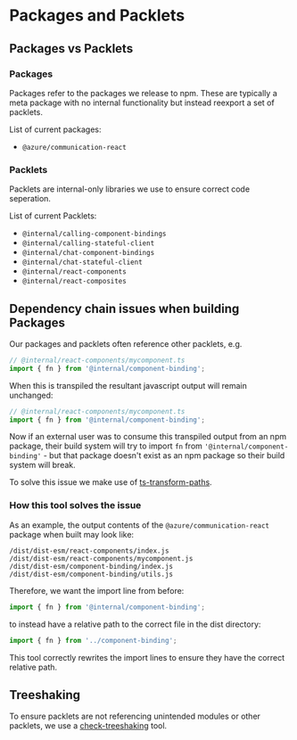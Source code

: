 # Packages and Packlets

## Packages vs Packlets

### Packages

Packages refer to the packages we release to npm. These are typically a meta package with no internal functionality but instead reexport a set of packlets.

List of current packages:
* `@azure/communication-react`

### Packlets

Packlets are internal-only libraries we use to ensure correct code seperation.

List of current Packlets:

* `@internal/calling-component-bindings`
* `@internal/calling-stateful-client`
* `@internal/chat-component-bindings`
* `@internal/chat-stateful-client`
* `@internal/react-components`
* `@internal/react-composites`

## Dependency chain issues when building Packages

Our packages and packlets often reference other packlets, e.g.

```javascript
// @internal/react-components/mycomponent.ts
import { fn } from '@internal/component-binding';
```

When this is transpiled the resultant javascript output will remain unchanged:

```javascript
// @internal/react-components/mycomponent.ts
import { fn } from '@internal/component-binding';
```

Now if an external user was to consume this transpiled output from an npm package, their build system will try to import `fn` from `'@internal/component-binding'` - but that package doesn't exist as an npm package so their build system will break.

To solve this issue we make use of [ts-transform-paths](../infrastructure/ttypescript-plugins#zerollupts-transform-paths).

### How this tool solves the issue

As an example, the output contents of the `@azure/communication-react` package when built may look like:

```text
/dist/dist-esm/react-components/index.js
/dist/dist-esm/react-components/mycomponent.js
/dist/dist-esm/component-binding/index.js
/dist/dist-esm/component-binding/utils.js
```

Therefore, we want the import line from before:

```javascript
import { fn } from '@internal/component-binding';
```

to instead have a relative path to the correct file in the dist directory:

```javascript
import { fn } from '../component-binding';
```

This tool correctly rewrites the import lines to ensure they have the correct relative path.

## Treeshaking

To ensure packlets are not referencing unintended modules or other packlets, we use a [check-treeshaking](https://github.com/Azure/communication-ui-library/tree/main/tools/check-treeshaking) tool.
